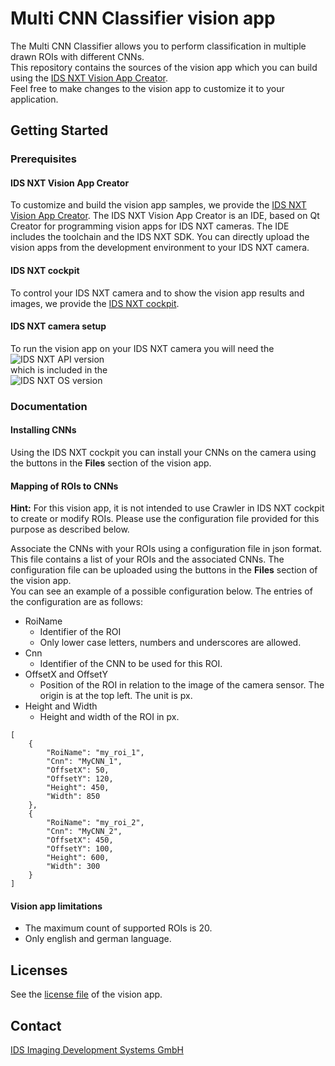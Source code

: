 # Multi CNN Classifier vision app

The Multi CNN Classifier allows you to perform classification in multiple drawn ROIs with different CNNs.  
This repository contains the sources of the vision app which you can build using the [IDS NXT Vision App Creator](https://en.ids-imaging.com/downloads.html).  
Feel free to make changes to the vision app to customize it to your application.

## Getting Started
### Prerequisites
#### IDS NXT Vision App Creator
To customize and build the vision app samples, we provide the [IDS NXT Vision App Creator](https://en.ids-imaging.com/downloads.html). The IDS NXT Vision App Creator is an IDE, based on Qt Creator for programming vision apps for IDS NXT cameras. The IDE includes the toolchain and the IDS NXT SDK. You can directly upload the vision apps from the development environment to your IDS NXT camera.

#### IDS NXT cockpit
To control your IDS NXT camera and to show the vision app results and images, we provide the [IDS NXT cockpit](https://en.ids-imaging.com/downloads.html).

#### IDS NXT camera setup
To run the vision app on your IDS NXT camera you will need the  
![IDS NXT API version](https://img.shields.io/badge/NXT_API-v2.4.0-008A96.svg)  
which is included in the  
![IDS NXT OS version](https://img.shields.io/badge/NXT_OS-v1.4.x-008A96.svg)  

### Documentation
#### Installing CNNs
Using the IDS NXT cockpit you can install your CNNs on the camera using the buttons in the **Files** section of the vision app.

#### Mapping of ROIs to CNNs
**Hint:** For this vision app, it is not intended to use Crawler in IDS NXT cockpit to create or modify ROIs.
Please use the configuration file provided for this purpose as described below.  

Associate the CNNs with your ROIs using a configuration file in json format. This file contains a list of your ROIs and the associated CNNs. The configuration file can be uploaded using the buttons in the **Files** section of the vision app.  
You can see an example of a possible configuration below. The entries of the configuration are as follows:
* RoiName
    * Identifier of the ROI
    * Only lower case letters, numbers and underscores are allowed.
* Cnn
    * Identifier of the CNN to be used for this ROI.
* OffsetX and OffsetY
    * Position of the ROI in relation to the image of the camera sensor. The origin is at the top left. The unit is px.
* Height and Width
    * Height and width of the ROI in px.

```
[
    {
        "RoiName": "my_roi_1",
        "Cnn": "MyCNN_1",
        "OffsetX": 50,
        "OffsetY": 120,
        "Height": 450,
        "Width": 850
    },
    {
        "RoiName": "my_roi_2",
        "Cnn": "MyCNN_2",
        "OffsetX": 450,
        "OffsetY": 100,
        "Height": 600,
        "Width": 300
    }
]
```

#### Vision app limitations
* The maximum count of supported ROIs is 20.
* Only english and german language.

## Licenses
See the [license file](./license.txt) of the vision app.

## Contact
[IDS Imaging Development Systems GmbH](https://en.ids-imaging.com/)
